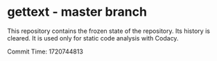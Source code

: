 # gettext - master branch

This repository contains the frozen state of the repository.
Its history is cleared. It is used only for static code
analysis with Codacy.

Commit Time: 1720744813